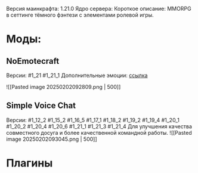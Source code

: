 Версия маинкрафта: 1.21.0 
Ядро сервера: 
Короткое описание: MMORPG в сеттинге тёмного фэнтези с элементами ролевой игры. 
# Моды:

## NoEmotecraft
Версии: #1_21 #1_21_1
Дополнительные эмоции: [ссылка](https://docs.google.com/document/d/1AK0w8M1_oZ3Z3VxoETT4QJ-OjVsP1AzqE0kHhSazymQ/edit?tab=t.0)

![[Pasted image 20250202092809.png | 500]]
## Simple Voice Chat
Версии: #1_12_2 #1_15_2 #1_16_5  #1_17_1 #1_18_2 #1_19_2 #1_19_4 #1_20_1 #1_20_2 #1_20_4 #1_20_6 #1_21_1 #1_21_3 #1_21_4 
Для улучшения качества совместного досуга и более качественной командной работы.
![[Pasted image 20250202093045.png | 500]]

# Плагины